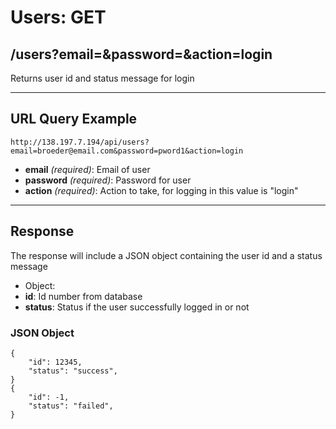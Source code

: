 # Users: GET

## /users?email=&password=&action=login

Returns user id and status message for login

---

## URL Query Example

```
http://138.197.7.194/api/users?email=broeder@email.com&password=pword1&action=login
```

- **email** *(required)*: Email of user
- **password** *(required)*: Password for user
- **action** *(required)*: Action to take, for logging in this value is "login"

---

## Response

The response will include a JSON object containing the user id and a status message

- Object:
 - **id**: Id number from database
 - **status**: Status if the user successfully logged in or not

### JSON Object

```
{
	"id": 12345,
    "status": "success",
}
{
	"id": -1,
    "status": "failed",
}
```
